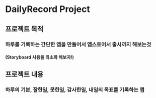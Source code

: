 # DailyRecord Project

## 프로젝트 목적
### 하루를 기록하는 간단한 앱을 만들어서 앱스토어서 출시까지 해보는것
#### (Storyboard 사용을 최소화 해보자!)

## 프로젝트 내용
### 하루의 기분, 잘한일, 못한일, 감사한일, 내일의 목표를 기록하는 앱


